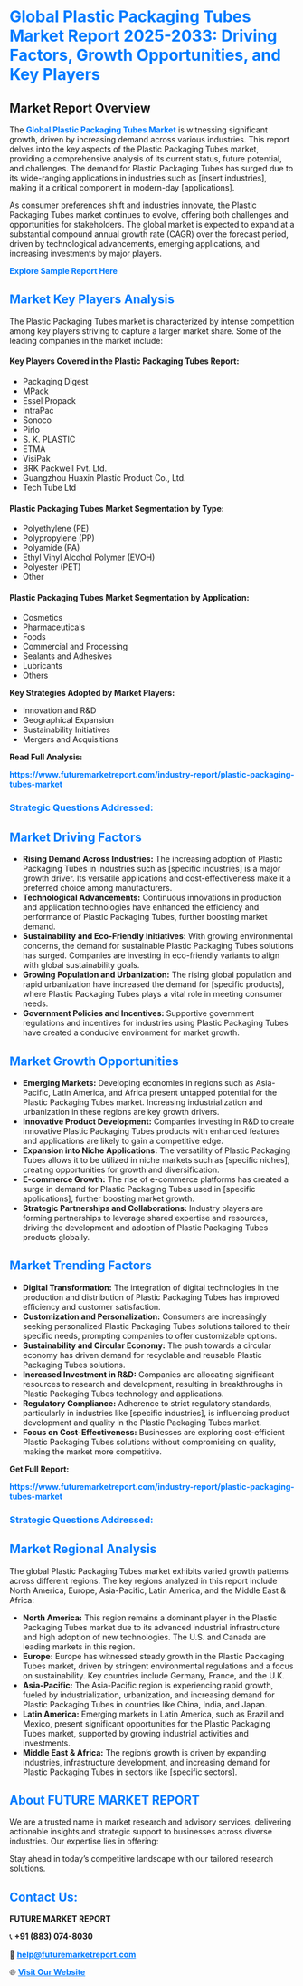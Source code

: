 <h1 style="color: #007BFF;">Global Plastic Packaging Tubes Market Report 2025-2033: Driving Factors, Growth Opportunities, and Key Players</h1>

<section id="overview">
<h2>Market Report Overview</h2>
<p>The <a href="https://www.futuremarketreport.com/industry-report/plastic-packaging-tubes-market" style="color: #007BFF; text-decoration: none;"><strong>Global Plastic Packaging Tubes Market</strong></a> is witnessing significant growth, driven by increasing demand across various industries. This report delves into the key aspects of the Plastic Packaging Tubes market, providing a comprehensive analysis of its current status, future potential, and challenges. The demand for Plastic Packaging Tubes has surged due to its wide-ranging applications in industries such as [insert industries], making it a critical component in modern-day [applications].</p>
<p>As consumer preferences shift and industries innovate, the Plastic Packaging Tubes market continues to evolve, offering both challenges and opportunities for stakeholders. The global market is expected to expand at a substantial compound annual growth rate (CAGR) over the forecast period, driven by technological advancements, emerging applications, and increasing investments by major players.</p>
</section>

<section id="overview">
<p><a href="https://www.futuremarketreport.com/request-sample/reportId=92968" style="color: #007BFF; text-decoration: none;"><strong>Explore Sample Report Here</strong></a></p>
</section>

<section id="key-players">
<h2 style="color: #007BFF;">Market Key Players Analysis</h2>
<p>The Plastic Packaging Tubes market is characterized by intense competition among key players striving to capture a larger market share. Some of the leading companies in the market include:</p>
<h4>Key Players Covered in the Plastic Packaging Tubes Report:</h4>
<ul><li>Packaging Digest</li><li>MPack</li><li>Essel Propack</li><li>IntraPac</li><li>Sonoco</li><li>Pirlo</li><li>S. K. PLASTIC</li><li>ETMA</li><li>VisiPak</li><li>BRK Packwell Pvt. Ltd.</li><li>Guangzhou Huaxin Plastic Product Co., Ltd.</li><li>Tech Tube Ltd</li></ul>
<h4>Plastic Packaging Tubes Market Segmentation by Type:</h4>
<ul><li>Polyethylene (PE)</li><li>Polypropylene (PP)</li><li>Polyamide (PA)</li><li>Ethyl Vinyl Alcohol Polymer (EVOH)</li><li>Polyester (PET)</li><li>Other</li></ul>

<h4>Plastic Packaging Tubes Market Segmentation by Application:</h4>
<ul><li>Cosmetics</li><li>Pharmaceuticals</li><li>Foods</li><li>Commercial and Processing</li><li>Sealants and Adhesives</li><li>Lubricants</li><li>Others</li></ul>
<p><strong>Key Strategies Adopted by Market Players:</strong></p>
<ul>
<li>Innovation and R&D</li>
<li>Geographical Expansion</li>
<li>Sustainability Initiatives</li>
<li>Mergers and Acquisitions</li>
</ul>
</section>

<section>
<p><strong>Read Full Analysis: </strong></p><a href="https://www.futuremarketreport.com/industry-report/plastic-packaging-tubes-market" style="color: #007BFF; text-decoration: none;"><strong>https://www.futuremarketreport.com/industry-report/plastic-packaging-tubes-market</strong></a>
<h3 style="color: #007BFF;">Strategic Questions Addressed:</h3>
</section>

<section id="driving-factors">
<h2 style="color: #007BFF;">Market Driving Factors</h2>
<ul>
<li><strong>Rising Demand Across Industries:</strong> The increasing adoption of Plastic Packaging Tubes in industries such as [specific industries] is a major growth driver. Its versatile applications and cost-effectiveness make it a preferred choice among manufacturers.</li>
<li><strong>Technological Advancements:</strong> Continuous innovations in production and application technologies have enhanced the efficiency and performance of Plastic Packaging Tubes, further boosting market demand.</li>
<li><strong>Sustainability and Eco-Friendly Initiatives:</strong> With growing environmental concerns, the demand for sustainable Plastic Packaging Tubes solutions has surged. Companies are investing in eco-friendly variants to align with global sustainability goals.</li>
<li><strong>Growing Population and Urbanization:</strong> The rising global population and rapid urbanization have increased the demand for [specific products], where Plastic Packaging Tubes plays a vital role in meeting consumer needs.</li>
<li><strong>Government Policies and Incentives:</strong> Supportive government regulations and incentives for industries using Plastic Packaging Tubes have created a conducive environment for market growth.</li>
</ul>
</section>

<section id="growth-opportunities">
<h2 style="color: #007BFF;">Market Growth Opportunities</h2>
<ul>
<li><strong>Emerging Markets:</strong> Developing economies in regions such as Asia-Pacific, Latin America, and Africa present untapped potential for the Plastic Packaging Tubes market. Increasing industrialization and urbanization in these regions are key growth drivers.</li>
<li><strong>Innovative Product Development:</strong> Companies investing in R&D to create innovative Plastic Packaging Tubes products with enhanced features and applications are likely to gain a competitive edge.</li>
<li><strong>Expansion into Niche Applications:</strong> The versatility of Plastic Packaging Tubes allows it to be utilized in niche markets such as [specific niches], creating opportunities for growth and diversification.</li>
<li><strong>E-commerce Growth:</strong> The rise of e-commerce platforms has created a surge in demand for Plastic Packaging Tubes used in [specific applications], further boosting market growth.</li>
<li><strong>Strategic Partnerships and Collaborations:</strong> Industry players are forming partnerships to leverage shared expertise and resources, driving the development and adoption of Plastic Packaging Tubes products globally.</li>
</ul>
</section>

<section id="trending-factors">
<h2 style="color: #007BFF;">Market Trending Factors</h2>
<ul>
<li><strong>Digital Transformation:</strong> The integration of digital technologies in the production and distribution of Plastic Packaging Tubes has improved efficiency and customer satisfaction.</li>
<li><strong>Customization and Personalization:</strong> Consumers are increasingly seeking personalized Plastic Packaging Tubes solutions tailored to their specific needs, prompting companies to offer customizable options.</li>
<li><strong>Sustainability and Circular Economy:</strong> The push towards a circular economy has driven demand for recyclable and reusable Plastic Packaging Tubes solutions.</li>
<li><strong>Increased Investment in R&D:</strong> Companies are allocating significant resources to research and development, resulting in breakthroughs in Plastic Packaging Tubes technology and applications.</li>
<li><strong>Regulatory Compliance:</strong> Adherence to strict regulatory standards, particularly in industries like [specific industries], is influencing product development and quality in the Plastic Packaging Tubes market.</li>
<li><strong>Focus on Cost-Effectiveness:</strong> Businesses are exploring cost-efficient Plastic Packaging Tubes solutions without compromising on quality, making the market more competitive.</li>
</ul>
</section>

<section>
<p><strong>Get Full Report: </strong></p><a href="https://www.futuremarketreport.com/industry-report/plastic-packaging-tubes-market" style="color: #007BFF; text-decoration: none;"><strong>https://www.futuremarketreport.com/industry-report/plastic-packaging-tubes-market</strong></a>
<h3 style="color: #007BFF;">Strategic Questions Addressed:</h3>
</section>


<section id="regional-analysis">
<h2 style="color: #007BFF;">Market Regional Analysis</h2>
<p>The global Plastic Packaging Tubes market exhibits varied growth patterns across different regions. The key regions analyzed in this report include North America, Europe, Asia-Pacific, Latin America, and the Middle East & Africa:</p>
<ul>
<li><strong>North America:</strong> This region remains a dominant player in the Plastic Packaging Tubes market due to its advanced industrial infrastructure and high adoption of new technologies. The U.S. and Canada are leading markets in this region.</li>
<li><strong>Europe:</strong> Europe has witnessed steady growth in the Plastic Packaging Tubes market, driven by stringent environmental regulations and a focus on sustainability. Key countries include Germany, France, and the U.K.</li>
<li><strong>Asia-Pacific:</strong> The Asia-Pacific region is experiencing rapid growth, fueled by industrialization, urbanization, and increasing demand for Plastic Packaging Tubes in countries like China, India, and Japan.</li>
<li><strong>Latin America:</strong> Emerging markets in Latin America, such as Brazil and Mexico, present significant opportunities for the Plastic Packaging Tubes market, supported by growing industrial activities and investments.</li>
<li><strong>Middle East & Africa:</strong> The region’s growth is driven by expanding industries, infrastructure development, and increasing demand for Plastic Packaging Tubes in sectors like [specific sectors].</li>
</ul>
</section>

<footer>
<h2 style="color: #007BFF;">About FUTURE MARKET REPORT</h2>
<p>We are a trusted name in market research and advisory services, delivering actionable insights and strategic support to businesses across diverse industries. Our expertise lies in offering:</p>

<p>Stay ahead in today’s competitive landscape with our tailored research solutions.</p>

<h2 style="color: #007BFF;">Contact Us:</h2>
<p><strong>FUTURE MARKET REPORT</strong></p>
<p>📞 <strong>+91 (883) 074-8030</strong></p>
<p>📧 <strong><a href="mailto:help@futuremarketreport.com" style="color: #007BFF;">help@futuremarketreport.com</a></strong></p>
<p>🌐 <strong><a href="https://www.futuremarketreport.com/" style="color: #007BFF;">Visit Our Website</a></strong></p>
</footer>